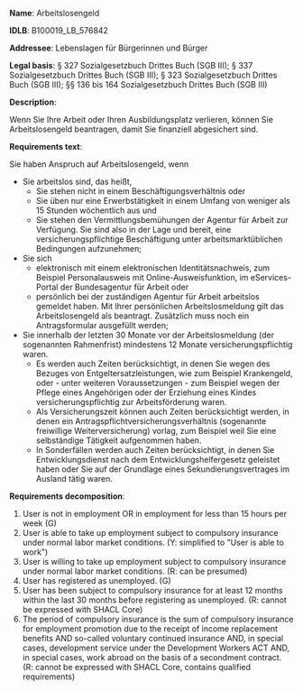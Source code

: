 <b>Name</b>: Arbeitslosengeld

<b>IDLB</b>: B100019_LB_576842

<b>Addressee</b>: Lebenslagen für Bürgerinnen und Bürger

<b>Legal basis</b>: § 327 Sozialgesetzbuch Drittes Buch (SGB III); § 337 Sozialgesetzbuch Drittes Buch (SGB III); § 323 Sozialgesetzbuch Drittes Buch (SGB III); §§ 136 bis 164 Sozialgesetzbuch Drittes Buch (SGB III)

<b>Description</b>: 

Wenn Sie Ihre Arbeit oder Ihren Ausbildungsplatz verlieren, können Sie
Arbeitslosengeld beantragen, damit Sie finanziell abgesichert sind.

<b>Requirements text</b>:

Sie haben Anspruch auf Arbeitslosengeld, wenn

  * Sie arbeitslos sind, das heißt,
    * Sie stehen nicht in einem Beschäftigungsverhältnis oder
    * Sie üben nur eine Erwerbstätigkeit in einem Umfang von weniger als 15 Stunden wöchentlich aus und
    * Sie stehen den Vermittlungsbemühungen der Agentur für Arbeit zur Verfügung. Sie sind also in der Lage und bereit, eine versicherungspflichtige Beschäftigung unter arbeitsmarktüblichen Bedingungen aufzunehmen;
  * Sie sich 
    * elektronisch mit einem elektronischen Identitätsnachweis, zum Beispiel Personalausweis mit Online-Ausweisfunktion, im eServices-Portal der Bundesagentur für Arbeit oder
    * persönlich bei der zuständigen Agentur für Arbeit arbeitslos gemeldet haben. Mit Ihrer persönlichen Arbeitslosmeldung gilt das Arbeitslosengeld als beantragt. Zusätzlich muss noch ein Antragsformular ausgefüllt werden;
  * Sie innerhalb der letzten 30 Monate vor der Arbeitslosmeldung (der sogenannten Rahmenfrist) mindestens 12 Monate versicherungspflichtig waren. 
    * Es werden auch Zeiten berücksichtigt, in denen Sie wegen des Bezuges von Entgeltersatzleistungen, wie zum Beispiel Krankengeld, oder - unter weiteren Voraussetzungen - zum Beispiel wegen der Pflege eines Angehörigen oder der Erziehung eines Kindes versicherungspflichtig zur Arbeitsförderung waren.
    * Als Versicherungszeit können auch Zeiten berücksichtigt werden, in denen ein Antragspflichtversicherungsverhältnis (sogenannte freiwillige Weiterversicherung) vorlag, zum Beispiel  weil Sie eine selbständige Tätigkeit aufgenommen haben.
    * In Sonderfällen werden auch Zeiten berücksichtigt, in denen Sie Entwicklungsdienst nach dem Entwicklungshelfergesetz geleistet haben oder Sie auf der Grundlage eines Sekundierungsvertrages im Ausland tätig waren.

<b>Requirements decomposition</b>:

1. User is not in employment OR in employment for less than 15 hours per week (G)
2. User is able to take up employment subject to compulsory insurance under normal labor market conditions. (Y: simplified to "User is able to work")
3. User is willing to take up employment subject to compulsory insurance under normal labor market conditions. (R: can be presumed)
4. User has registered as unemployed. (G)
5. User has been subject to compulsory insurance for at least 12 months within the last 30 months before registering as unemployed. (R: cannot be expressed with SHACL Core)
6. The period of compulsory insurance is the sum of compulsory insurance for employment promotion due to the receipt of income replacement benefits AND so-called voluntary continued insurance AND, in special cases, development service under the Development Workers ACT AND, in special cases, work abroad on the basis of a secondment contract. (R: cannot be expressed with SHACL Core, contains qualified requirements)